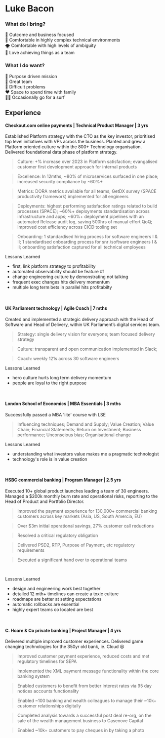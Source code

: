 # Luke Bacon

### What do I bring?

💸 Outcome and business focused <br>
🤯 Comfortable in highly complex technical environments <br>
🌪️ Comfortable with high levels of ambiguity <br>
🤝 Love achieving things as a team <br>

### What I do want?

🙌 Purpose driven mission <br>
🤝 Great team <br>
🧐 Difficult problems <br>
❤️ Space to spend time with family <br>
🏄‍♂️ Occasionally go for a surf <br>

## Experience

#### Checkout.com online payments | Technical Product Manager | 3 yrs

Established Platform strategy with the CTO as the key investor, prioritised top level initiatives with VPs across the business. Planted and grew a Platform oriented culture within the 800+ Technology organisation. Delivered foundational data phase of platform strategy.

> Culture: +% increase over 2023 in Platform satisfaction; evangalised customer first development approach for internal products <br>

> Excellence:  In 12mths, ~80% of microservices surfaced in one place; increased security compliance by ~60%+ <br>

> Metrics: DORA metrics available for all teams; GetDX survey (SPACE productivity framework) implemented for all engineers <br>

> Deployments: highest performing satisfaction ratings related to build processes (SPACE);  ~60%+ deployments standardisation across infrastructure and apps; ~60%+ deployment pipelines with an automated Release audit log, saving 500hrs of manual effort QoQ; improved cost efficiency across CICD tooling set <br>

> Onboarding: 1 standardised hiring process for software engineers I & II; 1 standardised onboarding process for snr /software engineers I & II; onboarding satisfaction captured for all technical employees <br>

Lessons Learned 
- first, link platform strategy to profitability
- automated observability should be feature #1
- change engineering culture by demonstrating not talking
- frequent exec changes hits delivery momentum
- multiple long term bets in parallel hits profitabilty
<br>

#### UK Parliament technology | Agile Coach | 7 mths

Created and implemented a strategic delivery approach with the Head of Software and Head of Delivery, within UK Parliament’s digital services team.

> Strategy: single delivery vision for everyone; team focused delivery strategy <br>

> Culture: transparent and open communication implemented in Slack;  <br>

> Coach: weekly 121s across 30 software engineers <br>

Lessons Learned
- hero culture hurts long term delivery momentum
- people are loyal to the right purpose
<br>

#### London School of Economics | MBA Essentials | 3 mths

Successfully passed a MBA 'lite' course with LSE

> Influencing techniques; Demand and Supply; Value Creation; Value Chain; Financial Statements; Return on Investment; Business performance; Unconscious bias; Organisational change

Lessons Learned
- understanding what investors value makes me a pragmatic technologist
- technology's role is in value creation
<br>

#### HSBC commercial banking | Program Manager | 2.5 yrs

Executed 10+ global product launches leading a team of 30 engineers. Managed a $200k monthly burn rate and operational risks, reporting to the Head of Product and Portfolio Director.

> Improved the payment experience for 130,000+ commercial banking customers across key markets (Asia, US, South Amercia, EU) <br>

> Over $3m initial operational savings, 27% customer call reductions <br>

> Resolved a critical regulatory obligation <br>

> Delivered PSD2, RTP, Purpose of Payment, etc regulatory requirements <br>

> Executed a significant hand over to operational teams <br>
<br>

Lessons Learned
- design and engineering work best together
- detailed 12 mth+ timelines can create a toxic culture
- roadmaps are better at setting expectations
- automatic rollbacks are essential
- highly expert teams co located are best
<br>

#### C. Hoare & Co private banking | Project Manager | 4 yrs

Delivered multiple improved customer experiences. Delivered game changing technologies for the 350yr old bank, ie. Cloud 😆 

> Improved customer payment experience, reduced costs and met regulatory timelines for SEPA <br>

> Implemented the XML payment message functionality within the core banking system <br>

> Enabled customers to benefit from better interest rates via 95 day notices accounts functionality <br>

> Enabled ~100 banking and wealth colleagues to manage their ~10k+ customer relationships digitally <br>

> Completed analysis towards a successful post deal re-org, on the sale of the wealth management  business to Casenove Capital <br>

> Enabled ~10k+ customers to pay cheques in by taking a photo <br>


